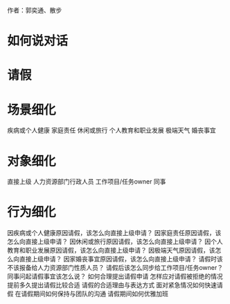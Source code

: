作者：郭奕通、散步

# 如何说对话

# 请假

# 场景细化

疾病或个人健康
家庭责任
休闲或旅行
个人教育和职业发展
极端天气
婚丧事宜

# 对象细化

直接上级
人力资源部门行政人员
工作项目/任务owner
同事

# 行为细化

因疾病或个人健康原因请假，该怎么向直接上级申请？
因家庭责任原因请假，该怎么向直接上级申请？
因休闲或旅行原因请假，该怎么向直接上级申请？
因个人教育和职业发展原因请假，该怎么向直接上级申请？
因极端天气原因请假，该怎么向直接上级申请？
因家婚丧事宜原因请假，该怎么向直接上级申请？
请假时该不该报备给人力资源部门性质人员？
请假后该怎么同步给工作项目/任务owner？
同事问起请假事宜该怎么说？
如何合理提出请假申请
怎样应对请假被拒绝的情况
提前多久提出请假比较合适
请假的合适理由与表达方式
面对紧急情况如何快速请假
在请假期间如何保持与团队的沟通
请假期间如何优雅加班
